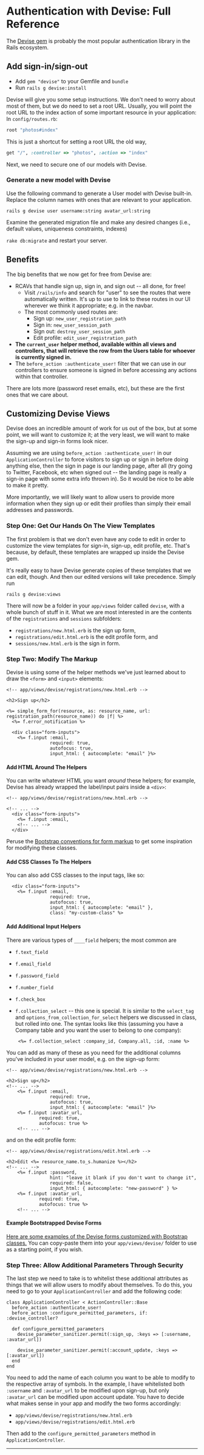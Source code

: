 # Authentication with Devise: Full Reference

The [Devise gem](https://github.com/plataformatec/devise) is probably the most popular authentication library in the Rails ecosystem.

## Add sign-in/sign-out

 - Add `gem "devise"` to your Gemfile and `bundle`
 - Run `rails g devise:install`

Devise will give you some setup instructions. We don't need to worry about most of them, but we do need to set a root URL. Usually, you will point the root URL to the index action of some important resource in your application: In `config/routes.rb`:

```ruby
root "photos#index"
```

This is just a shortcut for setting a root URL the old way,

```ruby
get "/", :controller => "photos", :action => "index"
```

Next, we need to secure one of our models with Devise.

### Generate a new model with Devise

Use the following command to generate a User model with Devise built-in. Replace the column names with ones that are relevant to your application. 

```
rails g devise user username:string avatar_url:string
```

Examine the generated migration file and make any desired changes (i.e., default values, uniqueness constraints, indexes)

`rake db:migrate` and restart your server.

## Benefits

The big benefits that we now get for free from Devise are:

 - RCAVs that handle sign up, sign in, and sign out -- all done, for free!
    - Visit `/rails/info` and search for "user" to see the routes that were automatically written. It's up to use to link to these routes in our UI wherever we think it appropriate; e.g. in the navbar.
    - The most commonly used routes are:
        - Sign up: `new_user_registration_path`
        - Sign in: `new_user_session_path`
        - Sign out: `destroy_user_session_path`
        - Edit profile: `edit_user_registration_path`
 - **The `current_user` helper method, available within all views and controllers, that will retrieve the row from the Users table for whoever is currently signed in.**
 - The `before_action :authenticate_user!` filter that we can use in our controllers to ensure someone is signed in before accessing any actions within that controller.

There are lots more (password reset emails, etc), but these are the first ones that we care about.

## Customizing Devise Views

Devise does an incredible amount of work for us out of the box, but at some point, we will want to customize it; at the very least, we will want to make the sign-up and sign-in forms look nicer.

Assuming we are using `before_action :authenticate_user!` in our `ApplicationController` to force visitors to sign up or sign in before doing anything else, then the sign in page is our landing page, after all (try going to Twitter, Facebook, etc when signed out -- the landing page is really a sign-in page with some extra info thrown in). So it would be nice to be able to make it pretty.

More importantly, we will likely want to allow users to provide more information when they sign up or edit their profiles than simply their email addresses and passwords.

### Step One: Get Our Hands On The View Templates

The first problem is that we don't even have any code to edit in order to customize the view templates for sign-in, sign-up, edit profile, etc. That's because, by default, these templates are wrapped up inside the Devise gem.

It's really easy to have Devise generate copies of these templates that we can edit, though. And then our edited versions will take precedence. Simply run

```
rails g devise:views
```

There will now be a folder in your `app/views` folder called `devise`, with a whole bunch of stuff in it. What we are most interested in are the contents of the `registrations` and `sessions` subfolders:

- `registrations/new.html.erb` is the sign up form, 
- `registrations/edit.html.erb` is the edit profile form, and 
- `sessions/new.html.erb` is the sign in form.

### Step Two: Modify The Markup

Devise is using some of the helper methods we've just learned about to draw the `<form>` and `<input>` elements:

```erb
<!-- app/views/devise/registrations/new.html.erb -->

<h2>Sign up</h2>

<%= simple_form_for(resource, as: resource_name, url: registration_path(resource_name)) do |f| %>
  <%= f.error_notification %>

  <div class="form-inputs">
    <%= f.input :email,
                required: true,
                autofocus: true,
                input_html: { autocomplete: "email" }%>
```

#### Add HTML Around The Helpers

You can write whatever HTML you want *around* these helpers; for example, Devise has already wrapped the label/input pairs inside a `<div>`:

```erb{4,7}
<!-- app/views/devise/registrations/new.html.erb -->

<!-- ... -->
  <div class="form-inputs">
    <%= f.input :email,
    <!-- ... -->
  </div>
```

Peruse the [Bootstrap conventions for form markup](https://getbootstrap.com/docs/5.3/forms/overview/) to get some inspiration for modifying these classes.

#### Add CSS Classes To The Helpers

You can also add CSS classes to the input tags, like so:

```erb{6}
  <div class="form-inputs">
    <%= f.input :email,
                required: true,
                autofocus: true,
                input_html: { autocomplete: "email" },
                class: "my-custom-class" %>
```

#### Add Additional Input Helpers
    
There are various types of `____field` helpers; the most common are

 - `f.text_field`
 - `f.email_field`
 - `f.password_field`
 - `f.number_field`
 - `f.check_box`
 - `f.collection_select` -- this one is special. It is similar to the `select_tag` and `options_from_collection_for_select` helpers we discussed in class, but rolled into one. The syntax looks like this (assuming you have a Company table and you want the user to belong to one company):

        <%= f.collection_select :company_id, Company.all, :id, :name %>

You can add as many of these as you need for the additional columns you've included in your user model, e.g. on the sign-up form:

```erb{9-11}
<!-- app/views/devise/registrations/new.html.erb -->

<h2>Sign up</h2>
<!-- ... -->
    <%= f.input :email,
                required: true,
                autofocus: true,
                input_html: { autocomplete: "email" }%>
    <%= f.input :avatar_url,
            required: true,
            autofocus: true %>
    <!-- ... -->
```

and on the edit profile form:

```erb{9-11}
<!-- app/views/devise/registrations/edit.html.erb -->

<h2>Edit <%= resource_name.to_s.humanize %></h2>
<!-- ... -->
    <%= f.input :password,
                hint: "leave it blank if you don't want to change it",
                required: false,
                input_html: { autocomplete: "new-password" } %>
    <%= f.input :avatar_url,
            required: true,
            autofocus: true %>
    <!-- ... -->
```

#### Example Bootstrapped Devise Forms

[Here are some examples of the Devise forms customized with Bootstrap classes.](https://github.com/firstdraft/bootstrapped_devise_forms) You can copy-paste them into your `app/views/devise/` folder to use as a starting point, if you wish.

### Step Three: Allow Additional Parameters Through Security

The last step we need to take is to whitelist these additional attributes as things that we will allow users to modify about themselves. To do this, you need to go to your `ApplicationController` and add the following code:

```ruby{3-9}
class ApplicationController < ActionController::Base
  before_action :authenticate_user!
  before_action :configure_permitted_parameters, if: :devise_controller?

  def configure_permitted_parameters
    devise_parameter_sanitizer.permit(:sign_up, :keys => [:username, :avatar_url])

    devise_parameter_sanitizer.permit(:account_update, :keys => [:avatar_url])
  end
end
```

You need to add the name of each column you want to be able to modify to the respective array of symbols. In the example, I have whitelisted both `:username` and `:avatar_url` to be modified upon sign-up, but only `:avatar_url` can be modified upon account update. You have to decide what makes sense in your app and modify the two forms accordingly:

- `app/views/devise/registrations/new.html.erb`
- `app/views/devise/registrations/edit.html.erb`

Then add to the `configure_permitted_parameters` method in `ApplicationController`.

---
